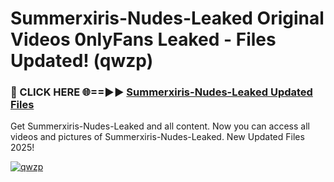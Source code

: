 # Summerxiris-Nudes-Leaked Original Videos 0nlyFans Leaked - Files Updated! (qwzp)

<h3>🔴 CLICK HERE 🌐==►► <a href="https://tinyurl.com/4mcuefdz" rel="nofollow">Summerxiris-Nudes-Leaked Updated Files</a></h3>

Get Summerxiris-Nudes-Leaked and all content. Now you can access all videos and pictures of Summerxiris-Nudes-Leaked. New Updated Files 2025!

[![qwzp](https://i.imgur.com/StAQSOY.gif)](https://tinyurl.com/4mcuefdz)
